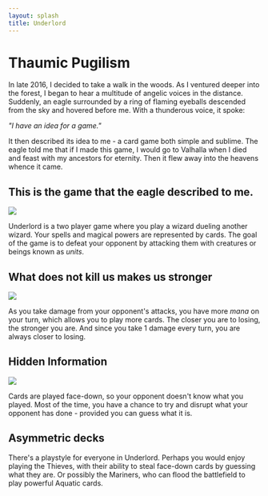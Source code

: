 ```yaml
---
layout: splash
title: Underlord
---
```


# Thaumic Pugilism

In late 2016, I decided to take a walk in the woods. As I ventured deeper into
the forest, I began to hear a multitude of angelic voices in the distance.
Suddenly, an eagle surrounded by a ring of flaming eyeballs descended from the
sky and hovered before me. With a thunderous voice, it spoke:

_"I have an idea for a game."_

It then described its idea to me - a card game both simple and sublime.
The eagle told me that if I made this game, I would go to Valhalla when
I died and feast with my ancestors for eternity. Then it flew away into
the heavens whence it came.

## This is the game that the eagle described to me.

![]({{site.url}}/assets/ul_frame_alt.png)

Underlord is a two player game where you play a wizard dueling another wizard.
Your spells and magical powers are represented by cards. The goal of the game
is to defeat your opponent by attacking them with creatures or beings known as
_units_.

## What does not kill us makes us stronger

![]({{site.url}}/assets/screen1.png)

As you take damage from your opponent's attacks, you have more _mana_ on your
turn, which allows you to play more cards. The closer you are to losing, the
stronger you are. And since you take 1 damage every turn, you are always closer
to losing.

## Hidden Information

![]({{site.url}}/assets/screen2.png)

Cards are played face-down, so your opponent doesn't know what you played.
Most of the time, you have a chance to try and disrupt what your opponent
has done - provided you can guess what it is.

## Asymmetric decks

There's a playstyle for everyone in Underlord. Perhaps you would enjoy
playing the Thieves, with their ability to steal face-down cards by
guessing what they are. Or possibly the Mariners, who can flood the
battlefield to play powerful Aquatic cards.

